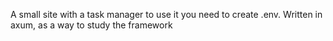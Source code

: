A small site with a task manager to use it you need to create .env. Written in axum, as a way to study the framework